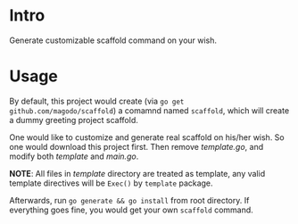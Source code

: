 # Intro

Generate customizable scaffold command on your wish.

# Usage

By default, this project would create (via `go get github.com/magodo/scaffold`) a comamnd named `scaffold`, which will create a dummy greeting project scaffold.

One would like to customize and generate real scaffold on his/her wish. So one would download this project first. Then remove *template.go*, and modify both *template* and *main.go*.

**NOTE**: All files in *template* directory are treated as template, any valid template directives will be `Exec()` by `template` package.

Afterwards, run `go generate && go install` from root directory. If everything goes fine, you would get your own `scaffold` command.
